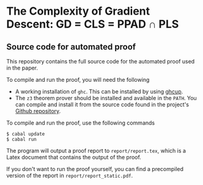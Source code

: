 # The Complexity of Gradient Descent: GD = CLS = PPAD ∩ PLS
## Source code for automated proof

This repository contains the full source code for the automated proof used in the paper. 

To compile and run the proof, you will need the following
* A working installation of `ghc`. This can be installed by using [ghcup](https://www.haskell.org/ghcup/).
* The `z3` theorem prover should be installed and available in the `PATH`. You can compile and install it from the source code found in the project's [Github repository](https://github.com/Z3Prover/z3).

To compile and run the proof, use the following commands
```
$ cabal update
$ cabal run
```

The program will output a proof report to `report/report.tex`, which is a Latex document that contains the output of the proof. 

If you don't want to run the proof yourself, you can find a precompiled version of the report in `report/report_static.pdf`.
